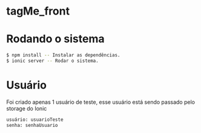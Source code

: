 # tagMe_front

# Rodando o sistema

```sh
$ npm install -- Instalar as dependências.
$ ionic server -- Rodar o sistema.
```

# Usuário

Foi criado apenas 1 usuário de teste, esse usuário está sendo passado pelo storage do Ionic

```sh
usuário: usuarioTeste
senha: senhaUsuario
```


